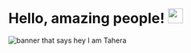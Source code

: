 
# Hello, amazing people! <img src="https://raw.githubusercontent.com/MartinHeinz/MartinHeinz/master/wave.gif" width="30px">

<img src="https://github.com/Undisclosed64/Undisclosed64/blob/main/poster.png" alt="banner that says hey I am Tahera">
